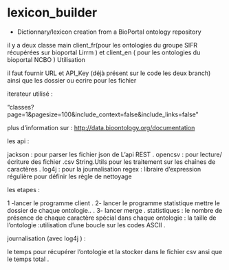 # lexicon_builder
* Dictionnary/lexicon creation from a BioPortal ontology repository

il y a deux classe main client_fr(pour les ontologies du groupe SIFR récupérées sur bioportal Lirrm ) et client_en ( pour les ontologies du bioportal NCBO ) 
Utilisation 

il faut fournir URL et API_Key (déjà présent sur le code  les deux branch)
ainsi que les dossier ou ecrire  pour les fichier 

iterateur utilisé : 

“classes?page=1&pagesize=100&include_context=false&include_links=false"


 plus d’information sur : 
http://data.bioontology.org/documentation


les api :

jackson : pour parser les fichier json de L’api REST .
opencsv : pour lecture/écriture des fichier .csv
String.Utils pour les traitement  sur les chaînes de caractères .
log4j : pour la journalisation 
regex : libraire d’expression régulière pour définir les règle de nettoyage 

les etapes  : 

1 -lancer le programme client  .
2- lancer le programme statistique mettre le dossier de chaque  ontologie.. .
3- lancer merge .
statistiques :
le nombre de présence de chaque caractère spécial dans chaque ontologie :
la taille de l’ontologie :utilisation d’une boucle sur les  codes ASCII .

journalisation  (avec log4j  ) :

le temps pour récupérer l’ontologie et la stocker dans le fichier csv ansi que le temps total   .
